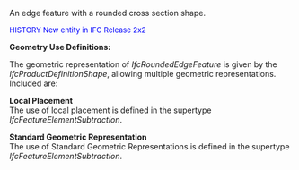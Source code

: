 ﻿An edge feature with a rounded cross section shape.

> <font color="#0000FF" size="-1">
   HISTORY New entity in IFC Release 2x2
</font>

**Geometry Use Definitions:**

The geometric representation of _IfcRoundedEdgeFeature_ is given by the _IfcProductDefinitionShape_, allowing multiple geometric representations. Included are:

**Local Placement**  
The use of local placement is defined in the supertype _IfcFeatureElementSubtraction_.

**Standard Geometric Representation**  
The use of Standard Geometric Representations is defined in the supertype _IfcFeatureElementSubtraction_.